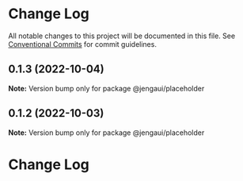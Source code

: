# Change Log

All notable changes to this project will be documented in this file.
See [Conventional Commits](https://conventionalcommits.org) for commit guidelines.

## 0.1.3 (2022-10-04)

**Note:** Version bump only for package @jengaui/placeholder

## 0.1.2 (2022-10-03)

**Note:** Version bump only for package @jengaui/placeholder

# Change Log
